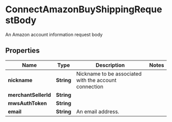

# ConnectAmazonBuyShippingRequestBody

An Amazon account information request body

## Properties

| Name | Type | Description | Notes |
|------------ | ------------- | ------------- | -------------|
|**nickname** | **String** | Nickname to be associated with the account connection |  |
|**merchantSellerId** | **String** |  |  |
|**mwsAuthToken** | **String** |  |  |
|**email** | **String** | An email address. |  |



